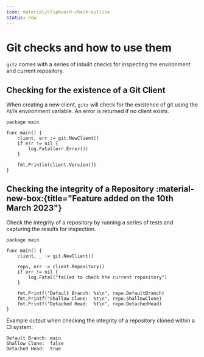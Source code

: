 ```yaml
---
icon: material/clipboard-check-outline
status: new
---
```


# Git checks and how to use them

`gitz` comes with a series of inbuilt checks for inspecting the environment and current repository.

## Checking for the existence of a Git Client

When creating a new client, `gitz` will check for the existence of git using the `PATH` environment variable. An error is returned if no client exists.

```{ .go .select linenums="1" }
package main

func main() {
    client, err := git.NewClient()
    if err != nil {
        log.Fatal(err.Error())
    }

    fmt.Println(client.Version())
}
```

## Checking the integrity of a Repository :material-new-box:{title="Feature added on the 10th March 2023"}

Check the integrity of a repository by running a series of tests and capturing the results for inspection.

```{ .go .select linenums="1" }
package main

func main() {
    client, _ := git.NewClient()

    repo, err := client.Repository()
    if err != nil {
        log.Fatal("failed to check the current repository")
    }

    fmt.Printf("Default Branch: %s\n", repo.DefaultBranch)
    fmt.Printf("Shallow Clone:  %t\n", repo.ShallowClone)
    fmt.Printf("Detached Head:  %t\n", repo.DetachedHead)
}
```

Example output when checking the integrity of a repository cloned within a CI system:

```{ .text .no-select }
Default Branch: main
Shallow Clone:  false
Detached Head:  true
```
